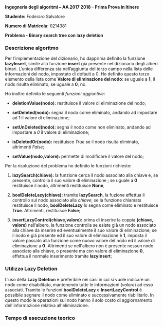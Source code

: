 **Ingegneria degli algoritmi – AA 2017 2018 – Prima Prova in Itinere**

**Studente:** Foderaro Salvatore

**Numero di Matricola:** 0214381

**Problema - Binary search tree con lazy deletion**

### Descrizione algoritmo

Per l’implementazione del dizionario, ho dapprima definito la funzione **lazyInsert**, simile alla funzione **insert** già presente nel dizionario degli alberi binari. L’unica differenza sta nell’aggiunta del terzo campo nella lista delle informazioni del nodo, impostato di default a 0. Ho definito questo terzo elemento della lista come **Valore di eliminazione del nodo**: se uguale a **1**, il nodo risulta eliminato; se uguale a **0**, no.

Ho inoltre definito le seguenti *funzioni aggiuntive*:

-   **deletionValue(nodo):** restituisce il valore di eliminazione del nodo;

-   **setDeleted(nodo):** segna il nodo come eliminato, andando ad impostare ad 1 il valore di eliminazione;

-   **setUnDeleted(nodo):** segna il nodo come non eliminato, andando ad impostare a *0* il valore di eliminazione;

-   **isDeletedOr(nodo):** restituisce *True* se il nodo risulta eliminato, altrimenti *False*;

-   **setValue(nodo,valore):** permette di modificare il valore del nodo;

Per la risoluzione del problema ho definito le funzioni richieste:

1.  **lazySearch(chiave):** la funzione cerca il nodo associato alla chiave e, se presente, controlla il suo valore di eliminazione ; se uguale a **0** restituisce il nodo, altrimenti restituisce **None**;

2.  **boolDeleteLazy(chiave):** tramite **lazySearch**, la fuzione effettua il controllo sul nodo associato alla *chiave*; se la funzione chiamata restituisce il nodo, **boolDeleteLazy** lo segna come eliminato e restituisce **True**. Altrimenti, restituisce **False**;

3.  **insertLazyControl(chiave,valore):** prima di inserire la coppia **(chiave, valore)** nell’albero, la funzione controlla se esiste già un nodo associato alla chiave da inserire ed eventualmente il suo valore di eliminazione; se il nodo è già presente ed il suo valore di eliminazione è **1**, imposta  il valore passato alla funzione come nuovo valore del nodo ed il valore di eliminazione a **0**. Altrimenti se nell'albero non è presente nessun nodo associato alla chiave, o presente ma con valore di eliminazione **0**, effettua il normale inserimento tramite **lazyInsert**;


### Utilizzo Lazy Deletion

L’uso della **Lazy Deletion** è preferibile nei casi in cui si vuole indicare un nodo come disabilitato, mantenendo tutte le informazioni (*valore*) ad esso associati. Tramite le funzioni **boolDeleteLazy** e **InsertLazyControl** è possibile segnare il nodo come eliminato e successivamente riabilitarlo.  In questo modo le operazioni sul nodo hanno il solo costo di aggiornamento dell'informazione relativa all'eliminazione.
### Tempo di esecuzione teorico
